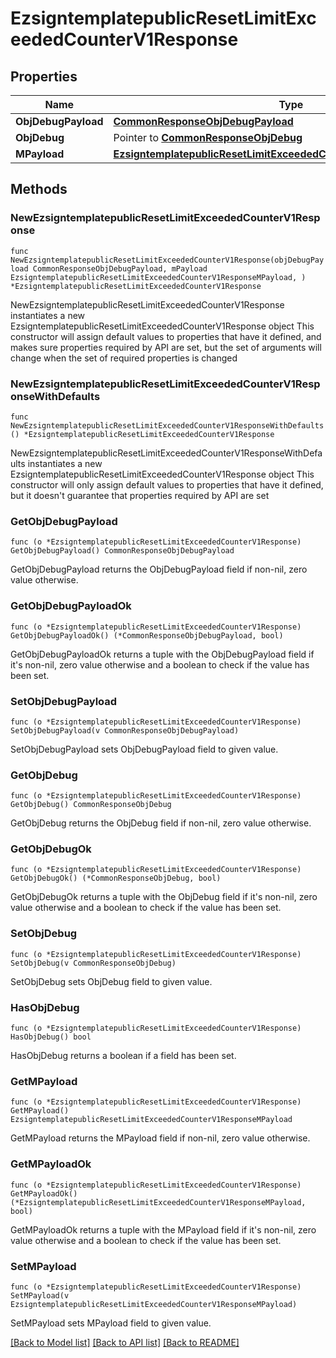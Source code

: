 # EzsigntemplatepublicResetLimitExceededCounterV1Response

## Properties

Name | Type | Description | Notes
------------ | ------------- | ------------- | -------------
**ObjDebugPayload** | [**CommonResponseObjDebugPayload**](CommonResponseObjDebugPayload.md) |  | 
**ObjDebug** | Pointer to [**CommonResponseObjDebug**](CommonResponseObjDebug.md) |  | [optional] 
**MPayload** | [**EzsigntemplatepublicResetLimitExceededCounterV1ResponseMPayload**](EzsigntemplatepublicResetLimitExceededCounterV1ResponseMPayload.md) |  | 

## Methods

### NewEzsigntemplatepublicResetLimitExceededCounterV1Response

`func NewEzsigntemplatepublicResetLimitExceededCounterV1Response(objDebugPayload CommonResponseObjDebugPayload, mPayload EzsigntemplatepublicResetLimitExceededCounterV1ResponseMPayload, ) *EzsigntemplatepublicResetLimitExceededCounterV1Response`

NewEzsigntemplatepublicResetLimitExceededCounterV1Response instantiates a new EzsigntemplatepublicResetLimitExceededCounterV1Response object
This constructor will assign default values to properties that have it defined,
and makes sure properties required by API are set, but the set of arguments
will change when the set of required properties is changed

### NewEzsigntemplatepublicResetLimitExceededCounterV1ResponseWithDefaults

`func NewEzsigntemplatepublicResetLimitExceededCounterV1ResponseWithDefaults() *EzsigntemplatepublicResetLimitExceededCounterV1Response`

NewEzsigntemplatepublicResetLimitExceededCounterV1ResponseWithDefaults instantiates a new EzsigntemplatepublicResetLimitExceededCounterV1Response object
This constructor will only assign default values to properties that have it defined,
but it doesn't guarantee that properties required by API are set

### GetObjDebugPayload

`func (o *EzsigntemplatepublicResetLimitExceededCounterV1Response) GetObjDebugPayload() CommonResponseObjDebugPayload`

GetObjDebugPayload returns the ObjDebugPayload field if non-nil, zero value otherwise.

### GetObjDebugPayloadOk

`func (o *EzsigntemplatepublicResetLimitExceededCounterV1Response) GetObjDebugPayloadOk() (*CommonResponseObjDebugPayload, bool)`

GetObjDebugPayloadOk returns a tuple with the ObjDebugPayload field if it's non-nil, zero value otherwise
and a boolean to check if the value has been set.

### SetObjDebugPayload

`func (o *EzsigntemplatepublicResetLimitExceededCounterV1Response) SetObjDebugPayload(v CommonResponseObjDebugPayload)`

SetObjDebugPayload sets ObjDebugPayload field to given value.


### GetObjDebug

`func (o *EzsigntemplatepublicResetLimitExceededCounterV1Response) GetObjDebug() CommonResponseObjDebug`

GetObjDebug returns the ObjDebug field if non-nil, zero value otherwise.

### GetObjDebugOk

`func (o *EzsigntemplatepublicResetLimitExceededCounterV1Response) GetObjDebugOk() (*CommonResponseObjDebug, bool)`

GetObjDebugOk returns a tuple with the ObjDebug field if it's non-nil, zero value otherwise
and a boolean to check if the value has been set.

### SetObjDebug

`func (o *EzsigntemplatepublicResetLimitExceededCounterV1Response) SetObjDebug(v CommonResponseObjDebug)`

SetObjDebug sets ObjDebug field to given value.

### HasObjDebug

`func (o *EzsigntemplatepublicResetLimitExceededCounterV1Response) HasObjDebug() bool`

HasObjDebug returns a boolean if a field has been set.

### GetMPayload

`func (o *EzsigntemplatepublicResetLimitExceededCounterV1Response) GetMPayload() EzsigntemplatepublicResetLimitExceededCounterV1ResponseMPayload`

GetMPayload returns the MPayload field if non-nil, zero value otherwise.

### GetMPayloadOk

`func (o *EzsigntemplatepublicResetLimitExceededCounterV1Response) GetMPayloadOk() (*EzsigntemplatepublicResetLimitExceededCounterV1ResponseMPayload, bool)`

GetMPayloadOk returns a tuple with the MPayload field if it's non-nil, zero value otherwise
and a boolean to check if the value has been set.

### SetMPayload

`func (o *EzsigntemplatepublicResetLimitExceededCounterV1Response) SetMPayload(v EzsigntemplatepublicResetLimitExceededCounterV1ResponseMPayload)`

SetMPayload sets MPayload field to given value.



[[Back to Model list]](../README.md#documentation-for-models) [[Back to API list]](../README.md#documentation-for-api-endpoints) [[Back to README]](../README.md)


